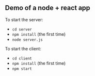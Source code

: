 ## Demo of a node + react app

To start the server:

- `cd server`
- `npm install` (the first time)
- `node server.js`

To start the client:

- `cd client`
- `npm install` (the first time)
- `npm start`
